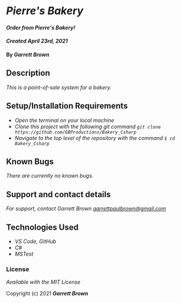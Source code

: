 # _Pierre's Bakery_

#### _Order from Pierre's Bakery!_ 
#### _Created April 23rd, 2021_

#### By _**Garrett Brown**_

## Description

_This is a point-of-sale system for a bakery._

## Setup/Installation Requirements

* _Open the terminal on your local machine_
* _Clone this project with the following git command `git clone https://github.com/GBProductions/Bakery_Csharp`_
* _Navigate to the top level of the repository with the command `$ cd Bakery_Csharp`_


## Known Bugs

_There are currently no known bugs._

## Support and contact details

_For support, contact Garrett Brown <garrettpaulbrown@gmail.com>_

## Technologies Used

* _VS Code, GitHub_
* _C#_
* _MSTest_

### License

*Available with the MIT License*

Copyright (c) 2021 **_Garrett Brown_**
